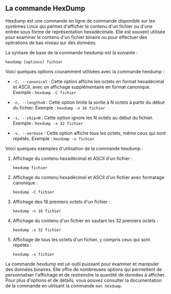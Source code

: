 ## La commande HexDump

Hexdump est une commande en ligne de commande disponible sur les systèmes Linux qui permet d'afficher le contenu d'un fichier ou d'une entrée sous forme de représentation hexadécimale. Elle est souvent utilisée pour examiner le contenu d'un fichier binaire ou pour effectuer des opérations de bas niveau sur des données.

La syntaxe de base de la commande hexdump est la suivante :

```
hexdump [options] fichier
```

Voici quelques options couramment utilisées avec la commande hexdump :

- `-C, --canonical` : Cette option affiche les octets en format hexadécimal et ASCII, avec un affichage supplémentaire en format canonique.
  Exemple : `hexdump -C fichier`

- `-n, --length=N` : Cette option limite la sortie à N octets à partir du début du fichier.
  Exemple : `hexdump -n 16 fichier`

- `-s, --skip=N` : Cette option ignore les N octets au début du fichier.
  Exemple : `hexdump -s 32 fichier`

- `-v, --verbose` : Cette option affiche tous les octets, même ceux qui sont répétés.
  Exemple : `hexdump -v fichier`

Voici quelques exemples d'utilisation de la commande hexdump :

1. Affichage du contenu hexadécimal et ASCII d'un fichier :
   ```
   hexdump fichier
   ```

2. Affichage du contenu hexadécimal et ASCII d'un fichier avec formatage canonique :
   ```
   hexdump -C fichier
   ```

3. Affichage des 16 premiers octets d'un fichier :
   ```
   hexdump -n 16 fichier
   ```

4. Affichage du contenu d'un fichier en sautant les 32 premiers octets :
   ```
   hexdump -s 32 fichier
   ```

5. Affichage de tous les octets d'un fichier, y compris ceux qui sont répétés :
   ```
   hexdump -v fichier
   ```

La commande hexdump est un outil puissant pour examiner et manipuler des données binaires. Elle offre de nombreuses options qui permettent de personnaliser l'affichage et de restreindre la quantité de données à afficher. Pour plus d'options et de détails, vous pouvez consulter la documentation de la commande en utilisant la commande `man hexdump`.


